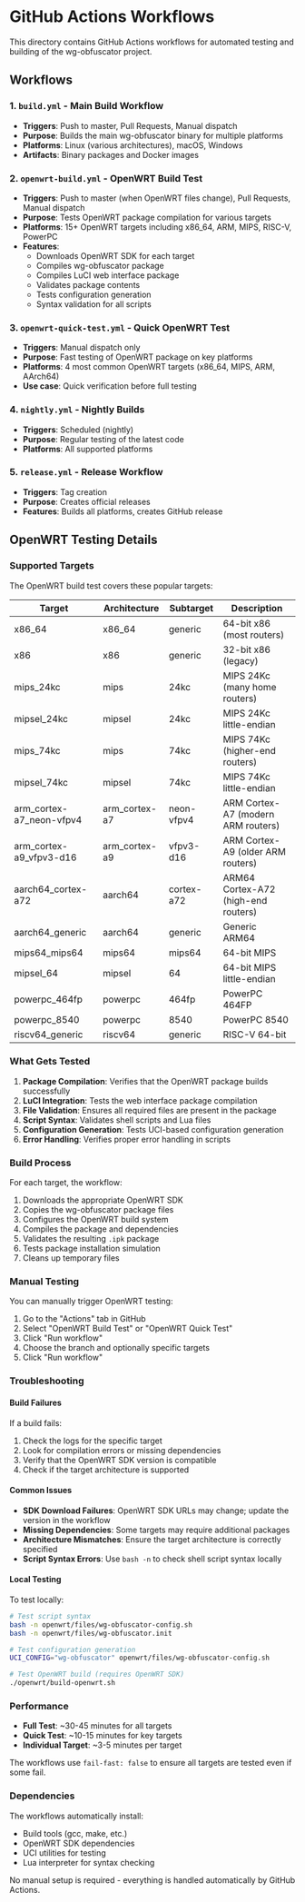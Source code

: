# GitHub Actions Workflows

This directory contains GitHub Actions workflows for automated testing and building of the wg-obfuscator project.

## Workflows

### 1. `build.yml` - Main Build Workflow
- **Triggers**: Push to master, Pull Requests, Manual dispatch
- **Purpose**: Builds the main wg-obfuscator binary for multiple platforms
- **Platforms**: Linux (various architectures), macOS, Windows
- **Artifacts**: Binary packages and Docker images

### 2. `openwrt-build.yml` - OpenWRT Build Test
- **Triggers**: Push to master (when OpenWRT files change), Pull Requests, Manual dispatch
- **Purpose**: Tests OpenWRT package compilation for various targets
- **Platforms**: 15+ OpenWRT targets including x86_64, ARM, MIPS, RISC-V, PowerPC
- **Features**:
  - Downloads OpenWRT SDK for each target
  - Compiles wg-obfuscator package
  - Compiles LuCI web interface package
  - Validates package contents
  - Tests configuration generation
  - Syntax validation for all scripts

### 3. `openwrt-quick-test.yml` - Quick OpenWRT Test
- **Triggers**: Manual dispatch only
- **Purpose**: Fast testing of OpenWRT package on key platforms
- **Platforms**: 4 most common OpenWRT targets (x86_64, MIPS, ARM, AArch64)
- **Use case**: Quick verification before full testing

### 4. `nightly.yml` - Nightly Builds
- **Triggers**: Scheduled (nightly)
- **Purpose**: Regular testing of the latest code
- **Platforms**: All supported platforms

### 5. `release.yml` - Release Workflow
- **Triggers**: Tag creation
- **Purpose**: Creates official releases
- **Features**: Builds all platforms, creates GitHub release

## OpenWRT Testing Details

### Supported Targets

The OpenWRT build test covers these popular targets:

| Target | Architecture | Subtarget | Description |
|--------|-------------|-----------|-------------|
| x86_64 | x86_64 | generic | 64-bit x86 (most routers) |
| x86 | x86 | generic | 32-bit x86 (legacy) |
| mips_24kc | mips | 24kc | MIPS 24Kc (many home routers) |
| mipsel_24kc | mipsel | 24kc | MIPS 24Kc little-endian |
| mips_74kc | mips | 74kc | MIPS 74Kc (higher-end routers) |
| mipsel_74kc | mipsel | 74kc | MIPS 74Kc little-endian |
| arm_cortex-a7_neon-vfpv4 | arm_cortex-a7 | neon-vfpv4 | ARM Cortex-A7 (modern ARM routers) |
| arm_cortex-a9_vfpv3-d16 | arm_cortex-a9 | vfpv3-d16 | ARM Cortex-A9 (older ARM routers) |
| aarch64_cortex-a72 | aarch64 | cortex-a72 | ARM64 Cortex-A72 (high-end routers) |
| aarch64_generic | aarch64 | generic | Generic ARM64 |
| mips64_mips64 | mips64 | mips64 | 64-bit MIPS |
| mipsel_64 | mipsel | 64 | 64-bit MIPS little-endian |
| powerpc_464fp | powerpc | 464fp | PowerPC 464FP |
| powerpc_8540 | powerpc | 8540 | PowerPC 8540 |
| riscv64_generic | riscv64 | generic | RISC-V 64-bit |

### What Gets Tested

1. **Package Compilation**: Verifies that the OpenWRT package builds successfully
2. **LuCI Integration**: Tests the web interface package compilation
3. **File Validation**: Ensures all required files are present in the package
4. **Script Syntax**: Validates shell scripts and Lua files
5. **Configuration Generation**: Tests UCI-based configuration generation
6. **Error Handling**: Verifies proper error handling in scripts

### Build Process

For each target, the workflow:

1. Downloads the appropriate OpenWRT SDK
2. Copies the wg-obfuscator package files
3. Configures the OpenWRT build system
4. Compiles the package and dependencies
5. Validates the resulting `.ipk` package
6. Tests package installation simulation
7. Cleans up temporary files

### Manual Testing

You can manually trigger OpenWRT testing:

1. Go to the "Actions" tab in GitHub
2. Select "OpenWRT Build Test" or "OpenWRT Quick Test"
3. Click "Run workflow"
4. Choose the branch and optionally specific targets
5. Click "Run workflow"

### Troubleshooting

#### Build Failures

If a build fails:

1. Check the logs for the specific target
2. Look for compilation errors or missing dependencies
3. Verify that the OpenWRT SDK version is compatible
4. Check if the target architecture is supported

#### Common Issues

- **SDK Download Failures**: OpenWRT SDK URLs may change; update the version in the workflow
- **Missing Dependencies**: Some targets may require additional packages
- **Architecture Mismatches**: Ensure the target architecture is correctly specified
- **Script Syntax Errors**: Use `bash -n` to check shell script syntax locally

#### Local Testing

To test locally:

```bash
# Test script syntax
bash -n openwrt/files/wg-obfuscator-config.sh
bash -n openwrt/files/wg-obfuscator.init

# Test configuration generation
UCI_CONFIG="wg-obfuscator" openwrt/files/wg-obfuscator-config.sh

# Test OpenWRT build (requires OpenWRT SDK)
./openwrt/build-openwrt.sh
```

### Performance

- **Full Test**: ~30-45 minutes for all targets
- **Quick Test**: ~10-15 minutes for key targets
- **Individual Target**: ~3-5 minutes per target

The workflows use `fail-fast: false` to ensure all targets are tested even if some fail.

### Dependencies

The workflows automatically install:

- Build tools (gcc, make, etc.)
- OpenWRT SDK dependencies
- UCI utilities for testing
- Lua interpreter for syntax checking

No manual setup is required - everything is handled automatically by GitHub Actions.